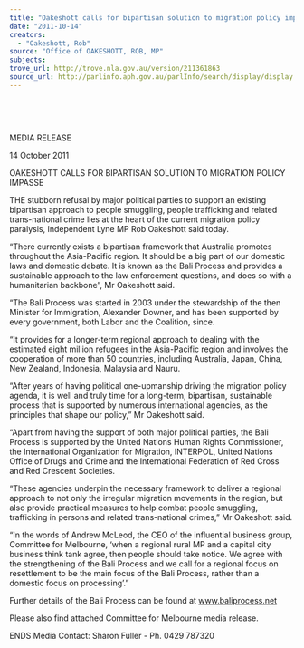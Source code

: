 ```yaml
---
title: "Oakeshott calls for bipartisan solution to migration policy impasse"
date: "2011-10-14"
creators:
  - "Oakeshott, Rob"
source: "Office of OAKESHOTT, ROB, MP"
subjects:
trove_url: http://trove.nla.gov.au/version/211361863
source_url: http://parlinfo.aph.gov.au/parlInfo/search/display/display.w3p;query=Id%3A%22media/pressrel/1380234%22
---
```


     

  

 MEDIA RELEASE 

 14 October 2011  

 OAKESHOTT CALLS FOR BIPARTISAN SOLUTION TO MIGRATION POLICY IMPASSE  

 THE stubborn refusal by major political parties to support an existing bipartisan approach to  people smuggling, people trafficking and related trans-national crime lies at the heart of the  current migration policy paralysis, Independent Lyne MP Rob Oakeshott said today. 

 “There currently exists a bipartisan framework that Australia promotes throughout the Asia-Pacific  region.  It should be a big part of our domestic laws and domestic debate.  It is known as the Bali  Process and provides a sustainable approach to the law enforcement questions, and does so with  a humanitarian backbone”, Mr Oakeshott said. 

 “The Bali Process was started in 2003 under the stewardship of the then Minister for Immigration,  Alexander Downer, and has been supported by every government, both Labor and the Coalition,  since. 

 “It provides for a longer-term regional approach to dealing with the estimated eight million  refugees in the Asia-Pacific region and involves the cooperation of more than 50 countries,  including Australia, Japan, China, New Zealand, Indonesia, Malaysia and Nauru.  

 “After years of having political one-upmanship driving the migration policy agenda, it is well and  truly time for a long-term, bipartisan, sustainable process that is supported by numerous  international agencies, as the principles that shape our policy,” Mr Oakeshott said. 

 “Apart from having the support of both major political parties, the Bali Process is supported by the  United Nations Human Rights Commissioner, the International Organization for Migration,  INTERPOL, United Nations Office of Drugs and Crime and the International Federation of Red  Cross and Red Crescent Societies. 

 “These agencies underpin the necessary framework to deliver a regional approach to not only the  irregular migration movements in the region, but also provide practical measures to help combat  people smuggling, trafficking in persons and related trans-national crimes,” Mr Oakeshott said. 

 “In the words of Andrew McLeod, the CEO of the influential business group, Committee for  Melbourne, ‘when a regional rural MP and a capital city business think tank agree, then people  should take notice. We agree with the strengthening of the Bali Process and we call for a regional  focus on resettlement to be the main focus of the Bali Process, rather than a domestic focus on  processing’.” 

 Further details of the Bali Process can be found at www.baliprocess.net 

 Please also find attached Committee for Melbourne media release. 

 ENDS                   Media Contact: Sharon Fuller - Ph. 0429 787320  

